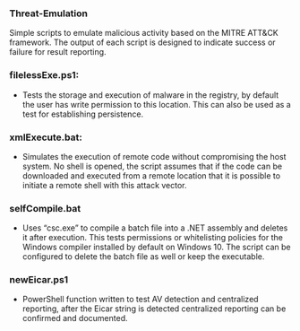 ### Threat-Emulation
Simple scripts to emulate malicious activity based on the MITRE ATT&amp;CK framework. The output of each script is designed to indicate success or failure for result reporting.  

### filelessExe.ps1:
  * Tests the storage and execution of malware in the registry, by default the user has write permission to this location. This can also    	be used as a test for establishing persistence.    

### xmlExecute.bat:
  * Simulates the execution of remote code without compromising the host system. No shell is opened, the script assumes that if the code can   be downloaded and executed from a remote location that it is possible to initiate a remote shell with this attack vector.  

### selfCompile.bat
 * Uses “csc.exe” to compile a batch file into a .NET assembly and deletes it after execution. This tests permissions or whitelisting policies for the Windows compiler installed by default on Windows 10. The script can be configured to delete the batch file as well or keep the executable.
 
### newEicar.ps1 
* PowerShell function written to test AV detection and centralized reporting, after the Eicar string is detected centralized reporting can be confirmed and documented. 

